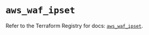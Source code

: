 # `aws_waf_ipset`

Refer to the Terraform Registry for docs: [`aws_waf_ipset`](https://registry.terraform.io/providers/hashicorp/aws/3.76.1/docs/resources/waf_ipset).
